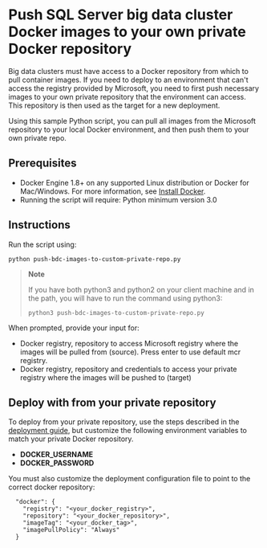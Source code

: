# Push SQL Server big data cluster Docker images to your own private Docker repository

Big data clusters must have access to a Docker repository from which to pull container images. If you need to deploy to an environment  that can't access the registry provided by Microsoft, you need to first push necessary images to your own private repository that the environment can access. This repository is then used as the target for a new deployment.

Using this sample Python script, you can pull all images from the Microsoft repository to your local Docker environment, and then push them to your own private repo.

## Prerequisites

- Docker Engine 1.8+ on any supported Linux distribution or Docker for Mac/Windows. For more information, see [Install Docker](https://docs.docker.com/engine/installation/).
- Running the script will require: Python minimum version 3.0

## Instructions

Run the script using:
```
python push-bdc-images-to-custom-private-repo.py
```

>**Note**
>
>If you have both python3 and python2 on your client machine and in the path, you will have to run the command using python3:
>```
>python3 push-bdc-images-to-custom-private-repo.py
>```

When prompted, provide your input for:
- Docker registry, repository to access Microsoft registry where the images will be pulled from (source). Press enter to use default mcr registry.
- Docker registry, repository and credentials to access your private registry where the images will be pushed to (target)

## Deploy with from your private repository

To deploy from your private repository, use the steps described in the [deployment guide](deployment-guidance.md), but customize the following environment variables to match your private Docker repository.

- **DOCKER_USERNAME**
- **DOCKER_PASSWORD**

You must also customize the deployment configuration file to point to the correct docker repository:

```
  "docker": {
    "registry": "<your_docker_registry>",
    "repository": "<your_docker_repository>",
    "imageTag": "<your_docker_tag>",
    "imagePullPolicy": "Always"
  }
```
